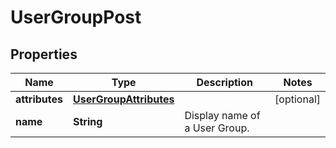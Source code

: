
# UserGroupPost

## Properties
Name | Type | Description | Notes
------------ | ------------- | ------------- | -------------
**attributes** | [**UserGroupAttributes**](UserGroupAttributes.md) |  |  [optional]
**name** | **String** | Display name of a User Group. | 



